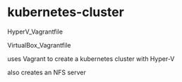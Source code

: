# kubernetes-cluster
HyperV_Vagrantfile

VirtualBox_Vagrantfile

uses Vagrant to create a kubernetes cluster with Hyper-V

also creates an NFS server 


